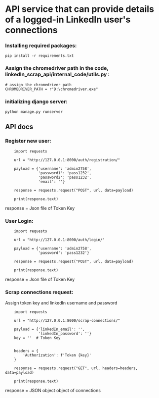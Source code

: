 # API service that can provide details of a logged-in LinkedIn user's connections

### Installing required packages: 
 	pip install -r requirements.txt
 
### Assign the chromedriver path in the code, linkedIn_scrap_api/internal_code/utils.py : 
	 
	# assign the chromedriver path
	CHROMEDRIVER_PATH = r"D:\chromedriver.exe"

	
### initializing django server: 
 	python manage.py runserver
	
	
## API docs

### Register new user: 
		 
		import requests

		url = "http://127.0.0.1:8000/auth/registration/"

		payload = {'username': 'admin2758',
				   'password1': 'pass1232',
				   'password2': 'pass1232',
				   'email': ''}

		response = requests.request("POST", url, data=payload)

		print(response.text)

		
		
   response = Json file of Token Key 
   
### User Login: 
		
		import requests

		url = "http://127.0.0.1:8000/auth/login/"

		payload = {'username': 'admin2758',
				   'password': 'pass1232'}

		response = requests.request("POST", url, data=payload)

		print(response.text)

		
		
   response = Json file of Token Key 
   
   
### Scrap connections request:

   Assign token key and linkedIn username and password 
		
		
		import requests

		url = "http://127.0.0.1:8000/scrap-connections/"

		payload = {'linkedIn_email': '',
				   'linkedIn_password': ''}
		key = ''  # Token Key


		headers = {
			'Authorization': f'Token {key}'
		}

		response = requests.request("GET", url, headers=headers, data=payload)

		print(response.text)

		
   response = JSON object object of connections



